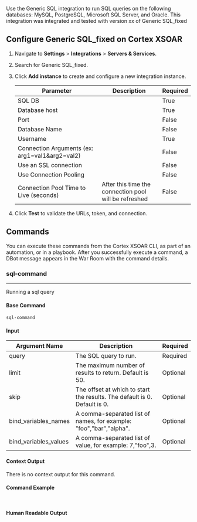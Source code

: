 Use the Generic SQL integration to run SQL queries on the following databases: MySQL, PostgreSQL, Microsoft SQL Server, and Oracle.
This integration was integrated and tested with version xx of Generic SQL_fixed
## Configure Generic SQL_fixed on Cortex XSOAR

1. Navigate to **Settings** > **Integrations** > **Servers & Services**.
2. Search for Generic SQL_fixed.
3. Click **Add instance** to create and configure a new integration instance.

    | **Parameter** | **Description** | **Required** |
    | --- | --- | --- |
    | SQL DB |  | True |
    | Database host |  | True |
    | Port |  | False |
    | Database Name |  | False |
    | Username |  | True |
    | Connection Arguments (ex: arg1=val1&amp;arg2=val2) |  | False |
    | Use an SSL connection |  | False |
    | Use Connection Pooling |  | False |
    | Connection Pool Time to Live (seconds) | After this time the connection pool will be refreshed | False |

4. Click **Test** to validate the URLs, token, and connection.
## Commands
You can execute these commands from the Cortex XSOAR CLI, as part of an automation, or in a playbook.
After you successfully execute a command, a DBot message appears in the War Room with the command details.
### sql-command
***
Running a sql query


#### Base Command

`sql-command`
#### Input

| **Argument Name** | **Description** | **Required** |
| --- | --- | --- |
| query | The SQL query to run. | Required | 
| limit | The maximum number of results to return. Default is 50. | Optional | 
| skip | The offset at which to start the results. The default is 0. Default is 0. | Optional | 
| bind_variables_names | A comma-separated list of names, for example: "foo","bar","alpha". | Optional | 
| bind_variables_values | A comma-separated list of value, for example: 7,"foo",3. | Optional | 


#### Context Output

There is no context output for this command.

#### Command Example
``` ```

#### Human Readable Output



